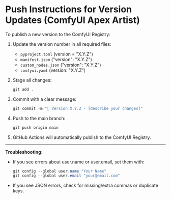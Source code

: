 # Push Instructions for Version Updates (ComfyUI Apex Artist)

To publish a new version to the ComfyUI Registry:

1. Update the version number in all required files:
   - `pyproject.toml` (version = "X.Y.Z")
   - `manifest.json` ("version": "X.Y.Z")
   - `custom_nodes.json` ("version": "X.Y.Z")
   - `comfyui.yaml` (version: "X.Y.Z")

2. Stage all changes:
   ```powershell
   git add .
   ```

3. Commit with a clear message:
   ```powershell
   git commit -m "🚀 Version X.Y.Z - [describe your changes]"
   ```

4. Push to the main branch:
   ```powershell
   git push origin main
   ```

5. GitHub Actions will automatically publish to the ComfyUI Registry.

---
**Troubleshooting:**
- If you see errors about user.name or user.email, set them with:
  ```powershell
  git config --global user.name "Your Name"
  git config --global user.email "your@email.com"
  ```
- If you see JSON errors, check for missing/extra commas or duplicate keys.
